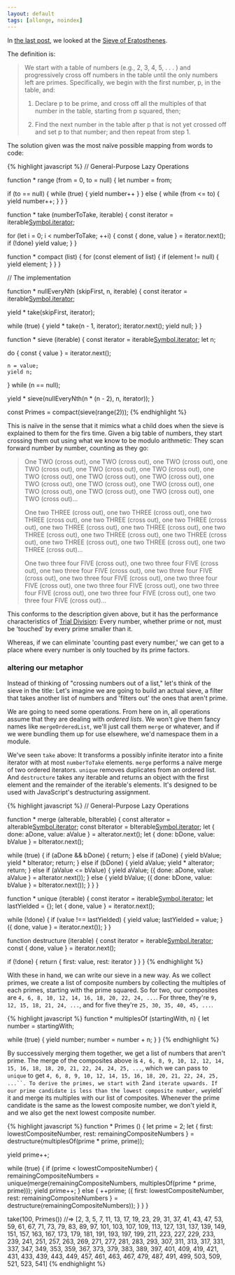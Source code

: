 ```yaml
---
layout: default
tags: [allonge, noindex]
---
```


In [the last post][last], we looked at the [Sieve of Eratosthenes](https://en.wikipedia.org/wiki/Sieve_of_Eratosthenes).

[last]: http://raganwald.com/2016/04/15/laziness-is-a-virtue.html "“We will encourage you to develop the three great virtues of a programmer: laziness, impatience, and hubris”"

The definition is:

> We start with a table of numbers (e.g., 2, 3, 4, 5, . . . ) and progressively cross off numbers in the table until the only numbers left are primes. Specifically, we begin with the first number, p, in the table, and:
>
> 1. Declare p to be prime, and cross off all the multiples of that number in the table, starting from p squared, then;
>
>  2. Find the next number in the table after p that is not yet crossed off and set p to that number; and then repeat from step 1.

The solution given was the most naïve possible mapping from words to code:

{% highlight javascript %}
// General-Purpose Lazy Operations

function * range (from = 0, to = null) {
  let number = from;

  if (to == null) {
    while (true) {
      yield number++
    }
  }
  else {
    while (from <= to) {
      yield number++;
    }
  }
}

function * take (numberToTake, iterable) {
  const iterator = iterable[Symbol.iterator]();

  for (let i = 0; i < numberToTake; ++i) {
    const { done, value } = iterator.next();
    if (!done) yield value;
  }
}

function * compact (list) {
  for (const element of list) {
    if (element != null) {
      yield element;
    }
  }
}

// The implementation

function * nullEveryNth (skipFirst, n, iterable) {
  const iterator = iterable[Symbol.iterator]();

  yield * take(skipFirst, iterator);

  while (true) {
    yield * take(n - 1, iterator);
    iterator.next();
    yield null;
  }
}

function * sieve (iterable) {
  const iterator = iterable[Symbol.iterator]();
  let n;

  do {
    const { value } = iterator.next();

    n = value;
    yield n;
  } while (n == null);

  yield * sieve(nullEveryNth(n * (n - 2), n, iterator));
}

const Primes = compact(sieve(range(2)));
{% endhighlight %}

This is naïve in the sense that it mimics what a child does when the sieve is explained to them for the firs time. Given a big table of numbers, they start crossing them out using what we know to be modulo arithmetic: They scan forward number by number, counting as they go:

> One TWO (cross out), one TWO (cross out), one TWO (cross out), one TWO (cross out), one TWO (cross out), one TWO (cross out), one TWO (cross out), one TWO (cross out), one TWO (cross out), one TWO (cross out), one TWO (cross out), one TWO (cross out), one TWO (cross out), one TWO (cross out), one TWO (cross out), one TWO (cross out)...
>
> One two THREE (cross out), one two THREE (cross out), one two THREE (cross out), one two THREE (cross out), one two THREE (cross out), one two THREE (cross out), one two THREE (cross out), one two THREE (cross out), one two THREE (cross out), one two THREE (cross out), one two THREE (cross out), one two THREE (cross out), one two THREE (cross out)...
>
> One two three four FIVE (cross out), one two three four FIVE (cross out), one two three four FIVE (cross out), one two three four FIVE (cross out), one two three four FIVE (cross out), one two three four FIVE (cross out), one two three four FIVE (cross out), one two three four FIVE (cross out), one two three four FIVE (cross out), one two three four FIVE (cross out)...

This conforms to the description given above, but it has the performance characteristics of [Trial Division](https://en.wikipedia.org/wiki/Trial_division): Every number, whether prime or not, must be 'touched' by every prime smaller than it.

Whereas, if we can eliminate 'counting past every number,' we can get to a place where every number is only touched by its prime factors.

### altering our metaphor

Instead of thinking of "crossing numbers out of a list," let's think of the sieve in the title: Let's imagine we are going to build an actual sieve, a filter that takes another list of numbers and 'filters out' the ones that aren't prime.

We are going to need some operations. From here on in, all operations assume that they are dealing with _ordered lists_. We won't give them fancy names like `mergeOrderedList`, we'll just call them `merge` or whatever, and if we were bundling them up for use elsewhere, we'd namespace them in a module.

We've seen `take` above: It transforms a possibly infinite iterator into a finite iterator with at most `numberToTake` elements. `merge` performs a naïve merge of two ordered iterators. `unique` removes duplicates from an ordered list. And `destructure` takes any iterable and returns an object with the first element and the remainder of the iterable's elements. It's designed to be used with JavaScript's destructuring assignment.

{% highlight javascript %}
// General-Purpose Lazy Operations

function * merge (aIterable, bIterable) {
  const aIterator = aIterable[Symbol.iterator]();
  const bIterator = bIterable[Symbol.iterator]();
  let { done: aDone, value: aValue } = aIterator.next();
  let { done: bDone, value: bValue } = bIterator.next();

  while (true) {
    if (aDone && bDone) {
      return;
    } else if (aDone) {
      yield bValue;
      yield * bIterator;
      return;
    } else if (bDone) {
      yield aValue;
      yield * aIterator;
      return;
    } else if (aValue <= bValue) {
      yield aValue;
      ({ done: aDone, value: aValue } = aIterator.next());
    } else {
      yield bValue;
      ({ done: bDone, value: bValue } = bIterator.next());
    }
  }
}

function * unique (iterable) {
  const iterator = iterable[Symbol.iterator]();
  let lastYielded = {};
  let { done, value } = iterator.next();

  while (!done) {
    if (value !== lastYielded) {
      yield value;
      lastYielded = value;
    }
    ({ done, value } = iterator.next());
  }
}

function destructure (iterable) {
  const iterator = iterable[Symbol.iterator]();
  const { done, value } = iterator.next();

  if (!done) {
    return { first: value, rest: iterator }
  }
}
{% endhighlight %}

With these in hand, we can write our sieve in a new way. As we collect primes, we create a list of composite numbers by collecting the multiples of each primes, starting with the prime squared. So for two, our composites are `4, 6, 8, 10, 12, 14, 16, 18, 20, 22, 24, ...`. For three, they're `9, 12, 15, 18, 21, 24, ...`, and for five they're `25, 30, 35, 40, 45, ...`.

{% highlight javascript %}
function * multiplesOf (startingWith, n) {
  let number = startingWith;

  while (true) {
    yield number;
    number = number + n;
  }
}
{% endhighlight %}

By successively merging them together, we get a list of numbers that aren't prime. The merge of the composites above is `4, 6, 8, 9, 10, 12, 12, 14, 15, 16, 18, 18, 20, 21, 22, 24, 24, 25, ...`, which we can pass to `unique` to get `4, 6, 8, 9, 10, 12, 14, 15, 16, 18, 20, 21, 22, 24, 25, ...``. To derive the primes, we start with `2` and iterate upwards. If our prime candidate is less than the lowest composite number, we `yield` it and merge its multiples with our list of composites. Whenever the prime candidate is the same as the lowest composite number, we don't yield it, and we also get the next lowest composite number.

{% highlight javascript %}
function * Primes () {
  let prime = 2;
  let { first: lowestCompositeNumber,
        rest: remainingCompositeNumbers
      } = destructure(multiplesOf(prime * prime, prime));

  yield prime++;

  while (true) {
    if (prime < lowestCompositeNumber) {
      remainingCompositeNumbers = unique(merge(remainingCompositeNumbers, multiplesOf(prime * prime, prime)));
      yield prime++;
    } else  {
      ++prime;
      ({ first: lowestCompositeNumber,
        rest: remainingCompositeNumbers
      } = destructure(remainingCompositeNumbers));
    }
  }
}

take(100, Primes())
  //=>
    [2, 3, 5, 7, 11, 13, 17, 19, 23, 29, 31, 37, 41, 43, 47,
     53, 59, 61, 67, 71, 73, 79, 83, 89, 97, 101, 103, 107,
     109, 113, 127, 131, 137, 139, 149, 151, 157, 163, 167,
     173, 179, 181, 191, 193, 197, 199, 211, 223, 227, 229,
     233, 239, 241, 251, 257, 263, 269, 271, 277, 281, 283,
     293, 307, 311, 313, 317, 331, 337, 347, 349, 353, 359,
     367, 373, 379, 383, 389, 397, 401, 409, 419, 421, 431,
     433, 439, 443, 449, 457, 461, 463, 467, 479, 487, 491,
     499, 503, 509, 521, 523, 541]
{% endhighlight %}


